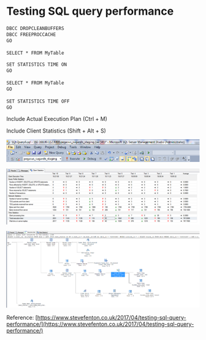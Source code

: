 # Testing SQL query performance



```text
DBCC DROPCLEANBUFFERS
DBCC FREEPROCCACHE 
GO

SELECT * FROM MyTable
```



```text
SET STATISTICS TIME ON
GO

SELECT * FROM MyTable
GO

SET STATISTICS TIME OFF
GO
```



Include Actual Execution Plan \(Ctrl + M\)

Include Client Statistics \(Shift + Alt + S\)

![](../.gitbook/assets/image%20%2826%29.png)

![](../.gitbook/assets/image%20%2839%29.png)

![](../.gitbook/assets/image%20%2884%29.png)



Reference: [https://www.stevefenton.co.uk/2017/04/testing-sql-query-performance/](https://www.stevefenton.co.uk/2017/04/testing-sql-query-performance/)





